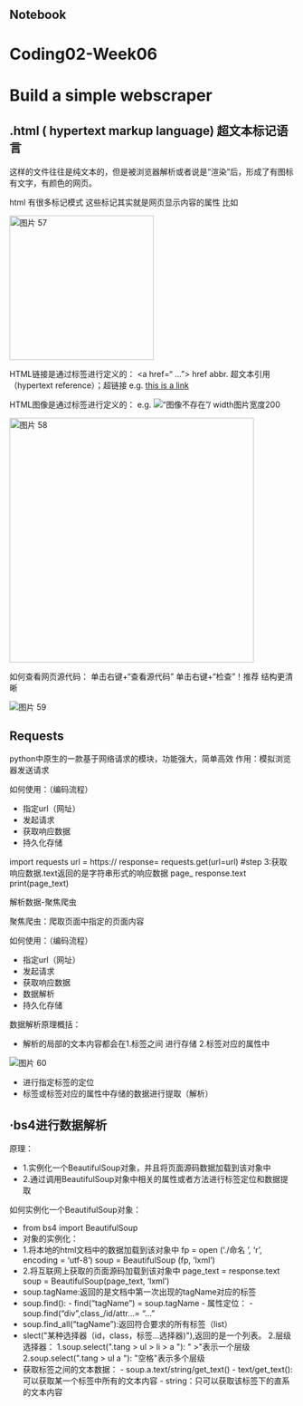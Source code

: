 ## Notebook
# Coding02-Week06
# Build a simple webscraper

## .html ( hypertext markup language) 超文本标记语言
这样的文件往往是纯文本的，但是被浏览器解析或者说是“渲染”后，形成了有图标有文字，有颜色的网页。


html 有很多标记模式 这些标记其实就是网页显示内容的属性
比如

<img width="255" alt="图片 57" src="https://user-images.githubusercontent.com/92034503/158820140-824b4bff-d6c2-45cd-88d2-db90cce92b50.png">

HTML链接是通过<a>标签进行定义的：
<a href=“ ...”> 
href abbr. 超文本引用（hypertext reference）；超链接
e.g. 
<a href= “一个网址链接”> this is a link</a>

HTML图像是通过<img>标签进行定义的：
e.g.
<img src=“本地或网图都可” width= “200” alt=“图像不存在”/>
 width图片宽度200

<img width="432" alt="图片 58" src="https://user-images.githubusercontent.com/92034503/158820251-3cfa061c-80d6-41a5-be43-763f6f95f5f3.png">
 
如何查看网页源代码：
单击右键+“查看源代码”
单击右键+“检查”！推荐 结构更清晰
 
![图片 59](https://user-images.githubusercontent.com/92034503/158820336-5cc97bd2-e42f-44a5-8631-8229f580e922.png)

## Requests
  
python中原生的一款基于网络请求的模块，功能强大，简单高效
作用：模拟浏览器发送请求

如何使用：（编码流程）
  - 指定url（网址）
  - 发起请求
  - 获取响应数据
  - 持久化存储

import requests
url = https://
response= requests.get(url=url)
#step 3:获取响应数据.text返回的是字符串形式的响应数据
page_ response.text
print(page_text)


解析数据-聚焦爬虫

聚焦爬虫：爬取页面中指定的页面内容

如何使用：（编码流程）
  - 指定url（网址）
  - 发起请求
  - 获取响应数据
  - 数据解析
  - 持久化存储
  

数据解析原理概括：
  - 解析的局部的文本内容都会在1.标签之间           进行存储
                          2.标签对应的属性中
  
  ![图片 60](https://user-images.githubusercontent.com/92034503/158820771-b957e722-4076-42a5-a367-78d0c1c58dda.png)
 
 - 进行指定标签的定位
  - 标签或标签对应的属性中存储的数据进行提取（解析）
                                                               
## ·bs4进行数据解析

原理：
  - 1.实例化一个BeautifulSoup对象，并且将页面源码数据加载到该对象中
  - 2.通过调用BeautifulSoup对象中相关的属性或者方法进行标签定位和数据提取

如何实例化一个BeautifulSoup对象：
  - from bs4 import BeautifulSoup
  - 对象的实例化：
- 1.将本地的html文档中的数据加载到该对象中
    fp = open (‘./命名 ’, ‘r’, encoding = ‘utf-8’)
    soup = BeautifulSoup (fp, ‘lxml’)
- 2.将互联网上获取的页面源码加载到该对象中
    page_text = response.text
    soup = BeautifulSoup(page_text, ‘lxml’)
- soup.tagName:返回的是文档中第一次出现的tagName对应的标签
- soup.find():
       - find(“tagName”) = soup.tagName
       - 属性定位：
             - soup.find(“div”,class_/id/attr…= “…”
- soup.find_all(“tagName”):返回符合要求的所有标签（list）
- slect("某种选择器（id，class，标签...选择器)"),返回的是一个列表。
       2.层级选择器：
                 1.soup.select(".tang > ul > li > a "):   " >"表示一个层级
                 2.soup.select(".tang > ul a "):   "空格"表示多个层级
- 获取标签之间的文本数据：
       - soup.a.text/string/get_text()
       - text/get_text():可以获取某一个标签中所有的文本内容
       - string：只可以获取该标签下的直系的文本内容
